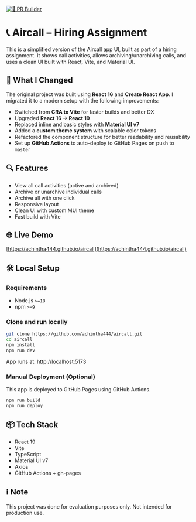 <a href="https://github.com/Achintha444/aircall/blob/master/.github/workflows/deploy.yml"><img src="https://github.com/Achintha444/aircall/actions/workflows/deploy.yml/badge.svg" alt="👷 PR Builder"></a>
# 📞 Aircall – Hiring Assignment

This is a simplified version of the Aircall app UI, built as part of a hiring assignment. It shows call activities, allows archiving/unarchiving calls, and uses a clean UI built with React, Vite, and Material UI.

## 🔧 What I Changed

The original project was built using **React 16** and **Create React App**. I migrated it to a modern setup with the following improvements:

- Switched from **CRA to Vite** for faster builds and better DX
- Upgraded **React 16 → React 19**
- Replaced inline and basic styles with **Material UI v7**
- Added a **custom theme system** with scalable color tokens
- Refactored the component structure for better readability and reusability
- Set up **GitHub Actions** to auto-deploy to GitHub Pages on push to `master`


## 🔍 Features

- View all call activities (active and archived)
- Archive or unarchive individual calls
- Archive all with one click
- Responsive layout
- Clean UI with custom MUI theme
- Fast build with Vite


## 🌐 Live Demo

[https://achintha444.github.io/aircall](https://achintha444.github.io/aircall)


## 🛠 Local Setup

### Requirements

- Node.js `>=18`
- npm `>=9`

### Clone and run locally

```bash
git clone https://github.com/achintha444/aircall.git
cd aircall
npm install
npm run dev
```

App runs at: http://localhost:5173

### Manual Deployment (Optional)

This app is deployed to GitHub Pages using GitHub Actions.

```bash
npm run build
npm run deploy
```

## 📦 Tech Stack

- React 19
- Vite
- TypeScript
- Material UI v7
- Axios
- GitHub Actions + gh-pages

## ℹ️ Note
This project was done for evaluation purposes only. Not intended for production use.
